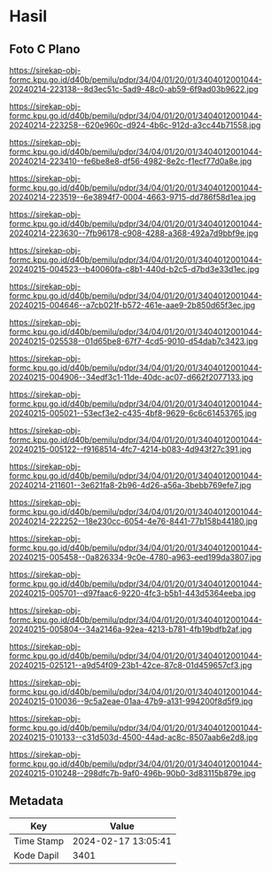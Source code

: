 # Hasil

## Foto C Plano

https://sirekap-obj-formc.kpu.go.id/d40b/pemilu/pdpr/34/04/01/20/01/3404012001044-20240214-223138--8d3ec51c-5ad9-48c0-ab59-6f9ad03b9622.jpg

https://sirekap-obj-formc.kpu.go.id/d40b/pemilu/pdpr/34/04/01/20/01/3404012001044-20240214-223258--620e960c-d924-4b6c-912d-a3cc44b71558.jpg

https://sirekap-obj-formc.kpu.go.id/d40b/pemilu/pdpr/34/04/01/20/01/3404012001044-20240214-223410--fe6be8e8-df56-4982-8e2c-f1ecf77d0a8e.jpg

https://sirekap-obj-formc.kpu.go.id/d40b/pemilu/pdpr/34/04/01/20/01/3404012001044-20240214-223519--6e3894f7-0004-4663-9715-dd786f58d1ea.jpg

https://sirekap-obj-formc.kpu.go.id/d40b/pemilu/pdpr/34/04/01/20/01/3404012001044-20240214-223630--7fb96178-c908-4288-a368-492a7d9bbf9e.jpg

https://sirekap-obj-formc.kpu.go.id/d40b/pemilu/pdpr/34/04/01/20/01/3404012001044-20240215-004523--b40060fa-c8b1-440d-b2c5-d7bd3e33d1ec.jpg

https://sirekap-obj-formc.kpu.go.id/d40b/pemilu/pdpr/34/04/01/20/01/3404012001044-20240215-004646--a7cb021f-b572-461e-aae9-2b850d65f3ec.jpg

https://sirekap-obj-formc.kpu.go.id/d40b/pemilu/pdpr/34/04/01/20/01/3404012001044-20240215-025538--01d65be8-67f7-4cd5-9010-d54dab7c3423.jpg

https://sirekap-obj-formc.kpu.go.id/d40b/pemilu/pdpr/34/04/01/20/01/3404012001044-20240215-004906--34edf3c1-11de-40dc-ac07-d662f2077133.jpg

https://sirekap-obj-formc.kpu.go.id/d40b/pemilu/pdpr/34/04/01/20/01/3404012001044-20240215-005021--53ecf3e2-c435-4bf8-9629-6c6c61453765.jpg

https://sirekap-obj-formc.kpu.go.id/d40b/pemilu/pdpr/34/04/01/20/01/3404012001044-20240215-005122--f9168514-4fc7-4214-b083-4d943f27c391.jpg

https://sirekap-obj-formc.kpu.go.id/d40b/pemilu/pdpr/34/04/01/20/01/3404012001044-20240214-211601--3e621fa8-2b96-4d26-a56a-3bebb769efe7.jpg

https://sirekap-obj-formc.kpu.go.id/d40b/pemilu/pdpr/34/04/01/20/01/3404012001044-20240214-222252--18e230cc-6054-4e76-8441-77b158b44180.jpg

https://sirekap-obj-formc.kpu.go.id/d40b/pemilu/pdpr/34/04/01/20/01/3404012001044-20240215-005458--0a826334-9c0e-4780-a963-eed199da3807.jpg

https://sirekap-obj-formc.kpu.go.id/d40b/pemilu/pdpr/34/04/01/20/01/3404012001044-20240215-005701--d97faac6-9220-4fc3-b5b1-443d5364eeba.jpg

https://sirekap-obj-formc.kpu.go.id/d40b/pemilu/pdpr/34/04/01/20/01/3404012001044-20240215-005804--34a2146a-92ea-4213-b781-4fb19bdfb2af.jpg

https://sirekap-obj-formc.kpu.go.id/d40b/pemilu/pdpr/34/04/01/20/01/3404012001044-20240215-025121--a9d54f09-23b1-42ce-87c8-01d459657cf3.jpg

https://sirekap-obj-formc.kpu.go.id/d40b/pemilu/pdpr/34/04/01/20/01/3404012001044-20240215-010036--9c5a2eae-01aa-47b9-a131-994200f8d5f9.jpg

https://sirekap-obj-formc.kpu.go.id/d40b/pemilu/pdpr/34/04/01/20/01/3404012001044-20240215-010133--c31d503d-4500-44ad-ac8c-8507aab6e2d8.jpg

https://sirekap-obj-formc.kpu.go.id/d40b/pemilu/pdpr/34/04/01/20/01/3404012001044-20240215-010248--298dfc7b-9af0-496b-90b0-3d83115b879e.jpg


## Metadata

| Key        | Value               |
| ---------- | ------------------- |
| Time Stamp | 2024-02-17 13:05:41 |
| Kode Dapil | 3401                |



